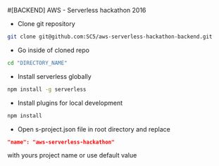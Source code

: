 #[BACKEND] AWS - Serverless hackathon 2016

* Clone git repository
```bash
git clone git@github.com:SC5/aws-serverless-hackathon-backend.git
```

* Go inside of cloned repo
```bash
cd "DIRECTORY_NAME"
```
* Install serverless globally
```bash
npm install -g serverless
```

* Install plugins for local development
```bash
npm install
```

* Open s-project.json file in root directory and replace 
```json 
"name": "aws-serverless-hackathon" 
``` 
with yours project name or use default value